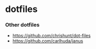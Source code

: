 dotfiles
========

### Other dotfiles
- https://github.com/chrishunt/dot-files
- https://github.com/carlhuda/janus
